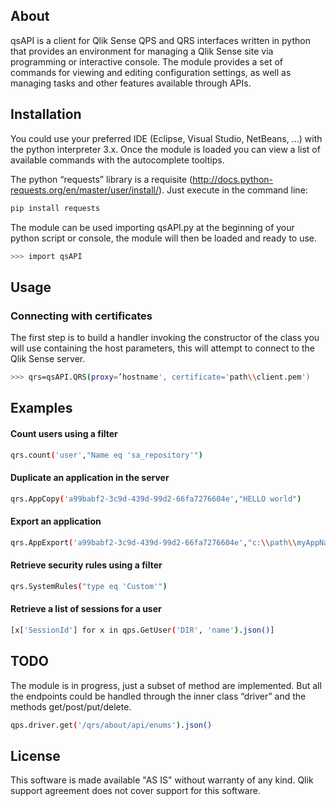 ## About
qsAPI is a client for Qlik Sense QPS and QRS interfaces written in python that provides an environment for managing a Qlik Sense site via programming or interactive console. The module provides a set of commands for viewing and editing configuration settings, as well as managing tasks and other features available through APIs.

## Installation
You could use your preferred IDE (Eclipse, Visual Studio, NetBeans, …) with the python interpreter 3.x. Once the module is loaded you can view a list of available commands with the autocomplete tooltips.

The python “requests” library is a requisite (http://docs.python-requests.org/en/master/user/install/). Just execute in the command line:
```sh
pip install requests
```
The module can be used importing qsAPI.py at the beginning of your python script or console, the module will then be loaded and ready to use.
```sh
>>> import qsAPI
```

## Usage
### Connecting with certificates
The first step is to build a handler invoking the constructor of the class you will use containing the host parameters, this will attempt to connect to the Qlik Sense server.
```sh
>>> qrs=qsAPI.QRS(proxy=’hostname', certificate='path\\client.pem')
```
## Examples
#### Count users using a filter
```sh
qrs.count('user',"Name eq 'sa_repository'")
```
#### Duplicate an application in the server
```sh
qrs.AppCopy('a99babf2-3c9d-439d-99d2-66fa7276604e',"HELLO world")
```
#### Export an application
```sh
qrs.AppExport('a99babf2-3c9d-439d-99d2-66fa7276604e',"c:\\path\\myAppName.qvf")
```
#### Retrieve security rules using a filter
```sh
qrs.SystemRules("type eq 'Custom'")
```

#### Retrieve a list of sessions for a user
```sh
[x['SessionId'] for x in qps.GetUser('DIR', 'name').json()]
```

## TODO
The module is in progress, just a subset of method are implemented. But all the endpoints could be handled through the inner class “driver” and the methods get/post/put/delete.
```sh
qps.driver.get('/qrs/about/api/enums').json()
```

## License
This software is made available "AS IS" without warranty of any kind. Qlik support agreement does not cover support for this software.
